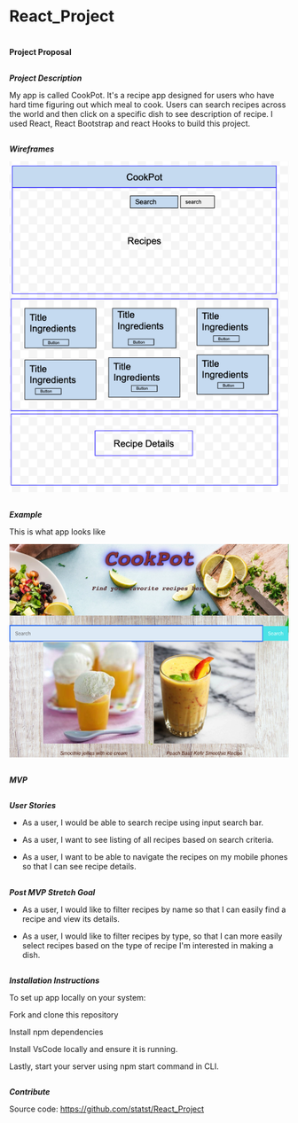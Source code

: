 # React_Project

#
**Project Proposal**

##
**_Project Description_**

My app is called CookPot. It's a recipe app designed for users who have hard time figuring out which meal to cook. Users can search recipes across the world and then click on a specific dish to see description of recipe. I used React, React Bootstrap and react Hooks to build this project.

##
**_Wireframes_**

![](recipe-app/public/Images/Snip20200430_4.png) 

##
**_Example_**

This is what app looks like

![](recipe-app/public/Images/Snip20200430_7.png)

##
**_MVP_**

##
**_User Stories_**

* As a user, I would be able to search recipe using input search bar.

* As a user, I want to see listing of all recipes based on search criteria.

* As a user, I want to be able to navigate the recipes on my mobile phones so that I can see recipe details.

##
**_Post MVP Stretch Goal_**

* As a user, I would like to filter recipes by name so that I can easily find a recipe and view its details.

* As a user, I would like to filter recipes by type, so that I can more easily select recipes based on the type of recipe I'm interested in making a dish.


##
**_Installation Instructions_**

To set up app locally on your system: 

Fork and clone this repository

Install npm dependencies

Install VsCode locally and ensure it is running.

Lastly, start your server using npm start command in CLI.

##
**_Contribute_**

Source code: https://github.com/statst/React_Project
